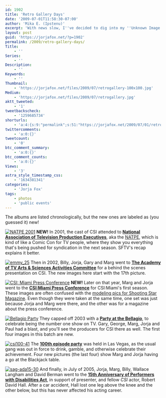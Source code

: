 ```yaml
---
id: 1902
title: 'Retro Gallery Days'
date: '2009-07-01T11:58:30-07:00'
author: 'Mika E. (Ipstenu)'
excerpt: 'With news slow, I''ve decided to dig into my ''Unknown Image Collection'' and see if I can pull a few rabbits out for you, this summer. Some albums are new and some have been updated with new pictures.'
layout: post
guid: 'https://jorjafox.net/?p=1902'
permalink: /2009/retro-gallery-days/
Title:
    - ''
Series:
    - ''
Description:
    - ''
Keywords:
    - ''
Thumbnail:
    - 'https://jorjafox.net/files/2009/07/retrogallery-100x100.jpg'
Medium:
    - 'https://jorjafox.net/files/2009/07/retrogallery.jpg'
aktt_tweeted:
    - '1'
tweetbackscheck:
    - '1259685734'
shorturls:
    - 'a:4:{s:9:"permalink";s:51:"https://jorjafox.net/2009/07/01/retro-gallery-days/";s:7:"tinyurl";s:25:"http://tinyurl.com/n7hoz8";s:4:"isgd";s:18:"http://is.gd/531KX";s:5:"bitly";s:20:"http://bit.ly/65u1FO";}'
twittercomments:
    - 'a:0:{}'
tweetcount:
    - '0'
btc_comment_summary:
    - 'a:0:{}'
btc_comment_counts:
    - 'a:0:{}'
Views:
    - '3'
astra_style_timestamp_css:
    - '1634381341'
categories:
    - 'Jorja Fox'
tags:
    - photos
    - 'public events'
---
```


The albums are listed chronologically, but the new ones are labeled as (you guessed it) new!

<a href="https://jorjafox.net/gallery/pub/csi/20010100-natpe/"><img class="ZenphotoPress_thumb alignleft" alt="NATPE 2001" title="NATPE 2001" src="https://jorjafox.net/gallery/cache/pub/csi/20010100-natpe/natpe-02_200_cw200_ch200_thumb.jpg" /></a> **NEW!** In 2001, the cast of CSI attended to **<a href="https://jorjafox.net/gallery/pub/csi/20010100-natpe">National Association of Television Production Executives</a>**, aka the <a href="http://www.natpe.org/natpe/">NATPE</a>, which is kind of like a Comic Con for TV people, where they show you everything that's being pushed for syndication in the next season.  SFTV's recap explains it better.<br style="clear:both;" />

<a href="https://jorjafox.net/gallery/pub/csi/20020513-emmy/"><img class="ZenphotoPress_thumb alignleft" alt="emmy_25" title="emmy_25" src="https://jorjafox.net/gallery/cache/pub/csi/20020513-emmy/emmy_25_200_cw200_ch200_thumb.jpg" /></a> Then in 2002, Billy, Jorja, Gary and Marg went to **<a href="https://jorjafox.net/gallery/pub/csi/20020513-emmy">The Academy of TV Arts & Sciences Activities Committee</a>** for a behind the scenes presentation on CSI. The new images here start with the 17th picture.<br style="clear:both;" />

<a href="https://jorjafox.net/gallery/pub/csi/20021015-csimiami/"><img class="ZenphotoPress_thumb alignleft" alt="CSI: Miami Press Conference" title="CSI: Miami Press Conference" src="https://jorjafox.net/gallery/cache/pub/csi/20021015-csimiami/pressconf-01_200_cw200_ch200_thumb.jpg" /></a> **NEW!** Later on that year, Marg and Jorja went to the **<a href="https://jorjafox.net/gallery/pub/csi/20021015-csimiami">CSI:Miami Press Conference</a>** for CSI:Miami's first season.  These images are often confused with the <a href="https://jorjafox.net/gallery/pro/model/20021015-ssa">modeling pics for Shooting Star Magazine</a>. Even though they were taken at the same time, one set was just because Jorja and Marg were there, and the other was for a magazine about the press conference.<br style="clear:both;" />

<a href="https://jorjafox.net/gallery/pub/csi/20031213-bellagio/"><img class="ZenphotoPress_thumb alignleft" alt="Bellagio Party" title="Bellagio Party" src="https://jorjafox.net/gallery/cache/pub/csi/20031213-bellagio/bellagio_01_200_cw200_ch200_thumb.jpg" /></a> They capped off 2003 with a **<a href="https://jorjafox.net/gallery/pub/csi/20031213-bellagio/">Party at the Bellagio</a>**, to celebrate being the number one show on TV. Gary, George, Marg, Jorja and Paul had a blast, and you'll see the producers for CSI there as well. The first four images in this batch are new.<br style="clear:both;" />

<a href="https://jorjafox.net/gallery/pub/csi/20041112-100thep/"><img class="ZenphotoPress_thumb alignleft" alt="csi100-41" title="csi100-41" src="https://jorjafox.net/gallery/cache/pub/csi/20041112-100thep/csi100-41_200_cw200_ch200_thumb.jpg" /></a> The **<a href="https://jorjafox.net/gallery/pub/csi/20041112-100thep/">100th episode party</a>** was held in Las Vegas, as the usual gang was out in force to drink, gamble, and otherwise celebrate their achievement. Four new pictures (the last four) show Marg and Jorja having a go at the Blackjack table.<br style="clear:both;" />

<a href="https://jorjafox.net/gallery/pub/advocacy/20050700-ada/"><img class="ZenphotoPress_thumb alignleft" alt="sag-ada15-30" title="sag-ada15-30" src="https://jorjafox.net/gallery/cache/pub/advocacy/20050700-ada/sag-ada15-30_200_cw200_ch200_thumb.jpg" /></a> And finally, in July of 2005, Jorja, Marg, Billy, Wallace Langham and David Berman went to the **<a href="https://jorjafox.net/gallery/pub/advocacy/20050700-ada/">15th Anniversary of Performers with Disabilities Act</a>**, in support of presenter, and fellow <em>CSI</em> actor, Robert David Hall.  After a car accident, Hall lost one leg above the knee and the other below, but this has never affected his acting career.<br style="clear:both;" />
